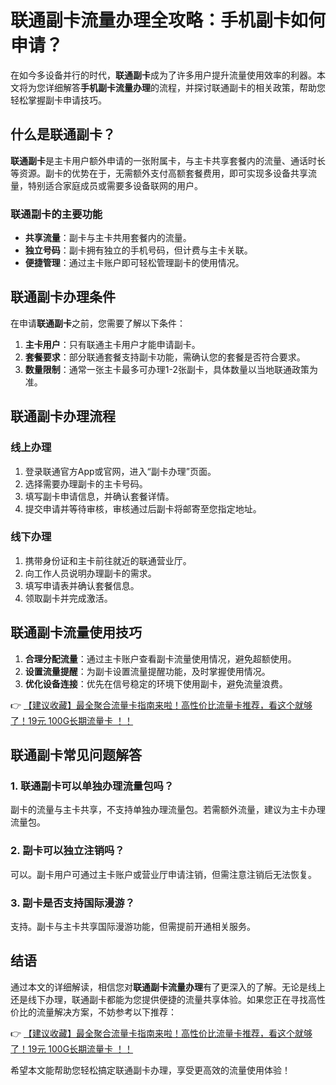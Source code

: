 # 联通副卡流量办理全攻略：手机副卡如何申请？

在如今多设备并行的时代，**联通副卡**成为了许多用户提升流量使用效率的利器。本文将为您详细解答**手机副卡流量办理**的流程，并探讨联通副卡的相关政策，帮助您轻松掌握副卡申请技巧。

## 什么是联通副卡？

**联通副卡**是主卡用户额外申请的一张附属卡，与主卡共享套餐内的流量、通话时长等资源。副卡的优势在于，无需额外支付高额套餐费用，即可实现多设备共享流量，特别适合家庭成员或需要多设备联网的用户。

### 联通副卡的主要功能
- **共享流量**：副卡与主卡共用套餐内的流量。
- **独立号码**：副卡拥有独立的手机号码，但计费与主卡关联。
- **便捷管理**：通过主卡账户即可轻松管理副卡的使用情况。

## 联通副卡办理条件

在申请**联通副卡**之前，您需要了解以下条件：
1. **主卡用户**：只有联通主卡用户才能申请副卡。
2. **套餐要求**：部分联通套餐支持副卡功能，需确认您的套餐是否符合要求。
3. **数量限制**：通常一张主卡最多可办理1-2张副卡，具体数量以当地联通政策为准。

## 联通副卡办理流程

### 线上办理
1. 登录联通官方App或官网，进入“副卡办理”页面。
2. 选择需要办理副卡的主卡号码。
3. 填写副卡申请信息，并确认套餐详情。
4. 提交申请并等待审核，审核通过后副卡将邮寄至您指定地址。

### 线下办理
1. 携带身份证和主卡前往就近的联通营业厅。
2. 向工作人员说明办理副卡的需求。
3. 填写申请表并确认套餐信息。
4. 领取副卡并完成激活。

## 联通副卡流量使用技巧

1. **合理分配流量**：通过主卡账户查看副卡流量使用情况，避免超额使用。
2. **设置流量提醒**：为副卡设置流量提醒功能，及时掌握使用情况。
3. **优化设备连接**：优先在信号稳定的环境下使用副卡，避免流量浪费。

👉 [【建议收藏】最全聚合流量卡指南来啦！高性价比流量卡推荐，看这个就够了！19元 100G长期流量卡 ！！](https://bit.ly/Liuliangka)

## 联通副卡常见问题解答

### 1. 联通副卡可以单独办理流量包吗？
副卡的流量与主卡共享，不支持单独办理流量包。若需额外流量，建议为主卡办理流量包。

### 2. 副卡可以独立注销吗？
可以。副卡用户可通过主卡账户或营业厅申请注销，但需注意注销后无法恢复。

### 3. 副卡是否支持国际漫游？
支持。副卡与主卡共享国际漫游功能，但需提前开通相关服务。

## 结语

通过本文的详细解读，相信您对**联通副卡流量办理**有了更深入的了解。无论是线上还是线下办理，联通副卡都能为您提供便捷的流量共享体验。如果您正在寻找高性价比的流量解决方案，不妨参考以下推荐：

👉 [【建议收藏】最全聚合流量卡指南来啦！高性价比流量卡推荐，看这个就够了！19元 100G长期流量卡 ！！](https://bit.ly/Liuliangka)

希望本文能帮助您轻松搞定联通副卡办理，享受更高效的流量使用体验！